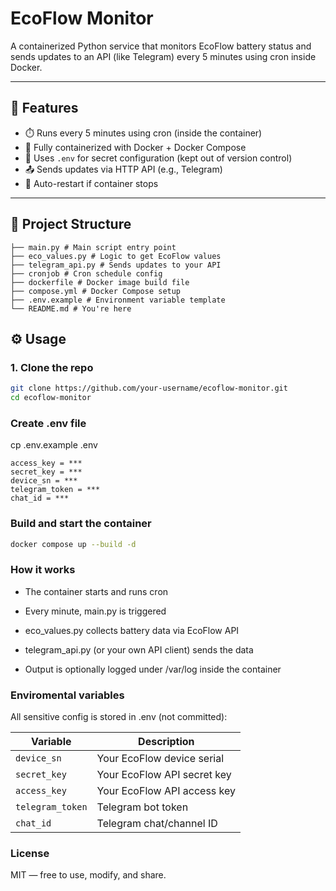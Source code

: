 # EcoFlow Monitor

A containerized Python service that monitors EcoFlow battery status and sends updates to an API (like Telegram) every 5 minutes using cron inside Docker.

---

## 🚀 Features

- ⏱️ Runs every 5 minutes using cron (inside the container)
- 🐳 Fully containerized with Docker + Docker Compose
- 🔐 Uses `.env` for secret configuration (kept out of version control)
- 📤 Sends updates via HTTP API (e.g., Telegram)
- 🔄 Auto-restart if container stops

---

## 🧪 Project Structure

```
├── main.py # Main script entry point
├── eco_values.py # Logic to get EcoFlow values
├── telegram_api.py # Sends updates to your API
├── cronjob # Cron schedule config
├── dockerfile # Docker image build file
├── compose.yml # Docker Compose setup
├── .env.example # Environment variable template
└── README.md # You're here
```

## ⚙️ Usage

### 1. Clone the repo

```bash
git clone https://github.com/your-username/ecoflow-monitor.git
cd ecoflow-monitor
```

### Create .env file
cp .env.example .env

```env
access_key = *** 
secret_key = ***
device_sn = ***
telegram_token = ***
chat_id = ***
```

### Build and start the container

```bash
docker compose up --build -d
```

### How it works

- The container starts and runs cron

- Every minute, main.py is triggered

- eco_values.py collects battery data via EcoFlow API

- telegram_api.py (or your own API client) sends the data

- Output is optionally logged under /var/log inside the container

### Enviromental variables

All sensitive config is stored in .env (not committed):

| Variable             | Description                 |
| -------------------- | --------------------------- |
| `device_sn`     | Your EcoFlow device serial  |
| `secret_key` | Your EcoFlow API secret key |
| `access_key` | Your EcoFlow API access key |
| `telegram_token`     | Telegram bot token          |
| `chat_id`   | Telegram chat/channel ID    |


### License

MIT — free to use, modify, and share.

